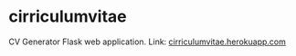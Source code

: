 # cirriculumvitae
CV Generator Flask web application. Link: [cirriculumvitae.herokuapp.com](cirriculumvitae.herokuapp.com)
